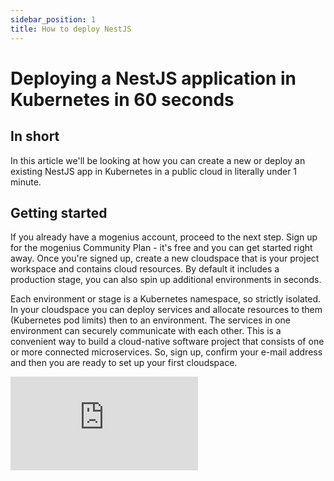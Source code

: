 ```yaml
---
sidebar_position: 1
title: How to deploy NestJS
---
```


# Deploying a NestJS application in Kubernetes in 60 seconds

## In short

In this article we'll be looking at how you can create a new or deploy an existing NestJS app in Kubernetes in a public cloud in literally under 1 minute.

## Getting started

If you already have a mogenius account, proceed to the next step. 
Sign up for the mogenius Community Plan - it's free and you can get started right away. Once you're signed up, create a new cloudspace that is your project workspace and contains cloud resources. By default it includes a production stage, you can also spin up additional environments in seconds. 

Each environment or stage is a Kubernetes namespace, so strictly isolated. In your cloudspace you can deploy services and allocate resources to them (Kubernetes pod limits) then to an environment. The services in one environment can securely communicate with each other. This is a convenient way to build a cloud-native software project that consists of one or more connected microservices. So, sign up, confirm your e-mail address and then you are ready to set up your first cloudspace. 

<div style={{ position: 'relative', paddingBottom: 'calc(56.25782227784731% + 41px)', height: 0 }}>
      <iframe src="https://demo.arcade.software/OQAXt4kwX6rbYoTdqXSm?embed" frameBorder="0" loading="lazy" webkitAllowFullScreen mozAllowFullScreen allowFullScreen style={{ position: 'absolute', top: 0, left: 0, width: '100%', height: '100%' }} />
    </div>
<br />

 - Choose a name for your cloudspace and select the Community Plan option to get free cloud resources. Then click 'Create new' - your cloudspace will be set up and you will get to the cloudspace dashboard.
 - Now are ready you to deploy NestJS! On the next overview page, you will see all your cloudspaces. Click on the name of the cloudspace where you want to deploy your NestJS application. 
 
 Now there are three options to get your NestJS app deployed: 

## 1 - Use a pre-configured service template
<div style={{ position: 'relative', paddingBottom: 'calc(56.25782227784731% + 41px)', height: 0 }}>
      <iframe src="https://demo.arcade.software/uc9m28Yuxe4K07CZ9jfF?embed" frameBorder="0" loading="lazy" webkitAllowFullScreen mozAllowFullScreen allowFullScreen style={{ position: 'absolute', top: 0, left: 0, width: '100%', height: '100%' }} />
    </div>
<br />

 - Select "Use a template" from the cloudspace dashboard. With this option, mogenius will automatically create and add a boilerplate NESTJS template to your Git repository. You can then start coding in the newly created repo or re-use existing code. Browse the service library or use the search function to find the NestJS service and click "Add service".
 - Next, if this is the first time you are deploying a service, we need to connect your cloudspace to your repository. Click on “Continue with GitHub” which will ask you to grant permission to access your GitHub repositories. You will only need to do this once, your mogenius cloudspace is now connected to your GitHub account and can access your repositories.
 - Next, you you need to create a new repository by clicking “+ Add repository” . Select a name for the new repository and create it. By default, this will also be the name of your service, but you can also change it to a different name.
 -  You can leave all settings at default for now, you can change these at any point later when the service is up and running.
 - Now, simply click "Create Service". Your NestJS boilerplate template will be built, added to the specified Git repository, and deployed to your cloudspace at the same time, so you can start using it almost immediately. Once the setup routines, build and deployment process are complete (usually a few minutes at most), you can start coding in your repository and access your NestJS at the specified hostname. Every time you commit any changes to your repository it will trigger a new build deploy process automatically (CI/CD). 
 - You can find all the details on your service's overview page, view metrics, access service logs, add resources and add additional instances for your service (Kubernetes pods).


  That’s it! You have created your NestJS service and it will be available to access by other services via the internal hostname that has been assigned to your service, e.g. nestjs-template-8b4tp5:3000. If you choose to expose this service, you will also have an external hostname that can be accessed from outside your cloudspace, it looks like this: nestjs-template-prod-myaccount-afooyl.mo2.mogenius.io:80

## 2 - Deploy an existing NestJS app from your repository with a Dockerfile

<div style={{ position: 'relative', paddingBottom: 'calc(56.25782227784731% + 41px)', height: 0 }}>
      <iframe src="https://demo.arcade.software/4nNMs0qyQzKZRMLcpTUG?embed" frameBorder="0" loading="lazy" webkitAllowFullScreen mozAllowFullScreen allowFullScreen style={{ position: 'absolute', top: 0, left: 0, width: '100%', height: '100%' }} />
    </div>

 - If you have already developed your NestJS application, use an existing docker file or simply add a docker file to your repository. Select “Bring your own code” from the cloudspace dashboard.  
 - If this is the first time you are deploying a service, we need to connect your cloudspace to your repository. Click on “Continue with GitHub” which will ask you to grant permission to access your GitHub repositories.
 - You will only need to do this once, your mogenius cloudspace is now connected to your GitHub account and can access your repositories.
 - Now choose the repository with the Dockerfile in it from the dropdown menu. 
 - Select the branch in your repository and the stage in your cloudspace that you want to use. 
 - You can optionally add environment variables.
 - Change resources such as CPU cores, memory, and temporary storage to meet the requirements of your application.
 - Select a protocol and enter the port for the application as defined in your dockerfile.
 - Now just click "Create Service" and the Dockerfile will be deployed to your cloudspace and ready to use almost immediately. Once the setup routines, build and deployment processes are completed (usually a few minutes at most), you can start using your NestJS app at the hostname provided. You can find all the details on your service overview page, where you can also customize and scale resources by adding additional instances for your service.
 - You can find all the details on your service's overview page, view metrics, access service logs, add resources and add additional instances for your service (Kubernetes pods).

That’s it! You have created your NestJS service and it will be available to access by other services via the internal hostname that has been assigned to your service, e.g. nestjs-template-8b4tp5:3000. If you choose to expose this service, you will also have an external hostname that can be accessed from outside your cloudspace, it looks like this: nestjs-template-prod-myaccount-afooyl.mo2.mogenius.io:80


## 3 - Deploy an existing NestJS app from a container image

<div style={{ position: 'relative', paddingBottom: 'calc(56.25782227784731% + 41px)', height: 0 }}>
      <iframe src="https://demo.arcade.software/QJJIQZh5jRLzc1RjqlBe?embed" frameBorder="0" loading="lazy" webkitAllowFullScreen mozAllowFullScreen allowFullScreen style={{ position: 'absolute', top: 0, left: 0, width: '100%', height: '100%' }} />
    </div>

 - If you have already developed and containerized your NestJS application you can deploy a container image directly from a container registry. Select “Container Images” from the cloudspace dashboard.
 - Enter the name of the container image under "Container Image" and the version, e.g. nestjsapp:latest. In this example, we are deploying the latest version of a sample dockerfile from DockerHub. By default the lookup will be from DockerHub, you can also enter the path to any other container registry here. 
 - You can also deploy private images if you enter the container secret. 
 - Enter image commands and command arguments if needed, otherwise leave blank.
 - Change resources such as CPU cores, memory, and temporary storage to meet the requirements of your application.
 - Select a protocol and enter the port for the as defined in your container image.
 - Now just click "Create Service" and the container image will be deployed to your cloudspace and ready to use almost immediately. Once the setup routines and deployment processes are completed (usually a few minutes at most), you can start using your NestJS app at the hostname provided. You can find all the details on your service overview page, where you can also customize and scale resources by adding additional instances for your service.
 - You can find all the details on your service's overview page, view metrics, access service logs, add resources and add additional instances for your service (Kubernetes pods).

That’s it! You have created your NestJS service and it will be available to access by other services via the internal hostname that has been assigned to your service, e.g. nestjs-template-8b4tp5:3000. If you choose to expose this service, you will also have an external hostname that can be accessed from outside your cloudspace, it looks like this: nestjs-template-prod-myaccount-afooyl.mo2.mogenius.io:80